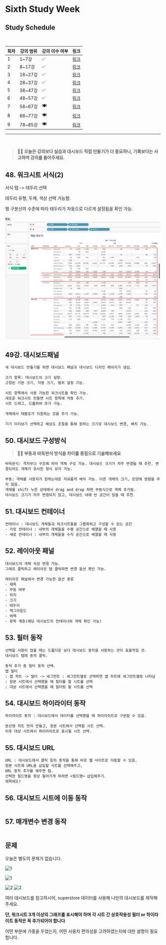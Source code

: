 # Sixth Study Week


## Study Schedule
<br>

| 회차 | 강의 범위   | 강의 이수 여부 | 링크                                                                                                     |
|------|-------------|----------------|--------------------------------------------------------------------------------------------------------|
| 1    | 1~7강       | ✅              | [링크](https://www.youtube.com/watch?v=AXkaUrJs-Ko&list=PL87tgIIryGsa5vdz6MsaOEF8PK-YqK3fz&index=84)    |
| 2    | 8~17강      | ✅              | [링크](https://www.youtube.com/watch?v=AXkaUrJs-Ko&list=PL87tgIIryGsa5vdz6MsaOEF8PK-YqK3fz&index=75)    |
| 3    | 18~27강     | ✅              | [링크](https://www.youtube.com/watch?v=AXkaUrJs-Ko&list=PL87tgIIryGsa5vdz6MsaOEF8PK-YqK3fz&index=65)    |
| 4    | 28~37강     | ✅              | [링크](https://www.youtube.com/watch?v=e6J0Ljd6h44&list=PL87tgIIryGsa5vdz6MsaOEF8PK-YqK3fz&index=55)    |
| 5    | 38~47강     | ✅              | [링크](https://www.youtube.com/watch?v=AXkaUrJs-Ko&list=PL87tgIIryGsa5vdz6MsaOEF8PK-YqK3fz&index=45)    |
| 6    | 48~57강     | ✅              | [링크](https://www.youtube.com/watch?v=AXkaUrJs-Ko&list=PL87tgIIryGsa5vdz6MsaOEF8PK-YqK3fz&index=35)    |
| 7    | 58~67강     | 🍽️             | [링크](https://www.youtube.com/watch?v=AXkaUrJs-Ko&list=PL87tgIIryGsa5vdz6MsaOEF8PK-YqK3fz&index=25)    |
| 8    | 68~77강     | 🍽️             | [링크](https://www.youtube.com/watch?v=AXkaUrJs-Ko&list=PL87tgIIryGsa5vdz6MsaOEF8PK-YqK3fz&index=15)    |
| 9    | 78~85강     | 🍽️             | [링크](https://www.youtube.com/watch?v=AXkaUrJs-Ko&list=PL87tgIIryGsa5vdz6MsaOEF8PK-YqK3fz&index=5)     |
---

<br/>
<!-- 여기까진 그대로 둬 주세요-->

> **🧞‍♀️ 오늘은 강의보다 실습과 대시보드 직접 만들기가 더 중요하니, 기록보다는 사고하며 강의를 들어주세요.**

## 48. 워크시트 서식(2)

<!-- 워크시트에 관해 본 강의에서 알게 된 점을 적어주세요 -->

서식 탭 -> 테두리 선택

테두리 유형, 두께, 색상 선택 가능함.

행 구분선의 수준에 따라 테두리가 자동으로 다르게 설정됨을 확인 가능.

ex.
![img](image_w6/outline.png)



## 49강. 대시보드패널

<!-- 대시보드패널 강의에서 알게 된 점을 적어주세요. -->
```
새 대시보드 만들기를 하면 대시보드 패널과 대시보드 디자인 페이지가 생김.

크기 항목: 대시보드의 크기 설정.
고정된 기본 크기, 자동 크기, 범위 설정 가능.

시트 항목에서 사용 가능한 워크시트들 확인 가능.
새로운 워크시트 만들면 시트 항목에 자동 추가.
시트 드래그, 드롭하여 추가 가능.

개체에서 태블로가 지원하는 것들 추가 가능.

기기 미리보기 선택하고 해상도 조절을 통해 원하는 크기로 대시보드 변경, 배치 가능.

```
## 50. 대시보드 구성방식

<!-- 알게 된 점을 적고, 아래 질문에 답해보세요 :) -->

> **🧞‍♀️ 부동과 바둑판식 방식을 차이를 중점으로 기술해보세요**
```
바둑판식: 격자무늬 구조에 따라 객체 구성 가능. 대시보드 크기가 자주 변경될 때 추천. 변경되어도 개체가 유사한 형식 유지 가능.

부동: 객체를 사용자가 원하는대로 자유롭게 배치 가능. 다른 개체의 크기, 모양에 영향을 주지 않음. 
개체를 shift 누른 상태에서 drag and drop 하면 부동식으로 객체 추가됨.
대시보드 크기가 자주 변경되지 않고, 대시보드 내에 빈 공간이 많을 때 추천.
```


## 51. 대시보드 컨테이너
```
컨테이너 : 대시보드 개체들과 워크시트들을 그룹화하고 구성할 수 있는 공간
- 가로 컨테이너 : 내부의 개체들을 수평 공간으로 배열할 때 사용
- 세로 컨테이너 : 내부의 개체들을 수직 공간으로 배열할 때 사용
```

## 52. 레이아웃 패널
```
대시보드의 개체 속성 변경 가능.
그래프 클릭하고 레이아웃 탭 클릭하면 변경 옵션 확인 가능.

레이아웃 패널에서 변경 가능한 옵션 종류
- 제목
- 부동 여부
- 위치
- 크기
- 테두리
- 백그라운드
- 여백
- 항목 계층(해당 대시보드의 컨테이너와 개체 확인 가능)
```

## 53. 필터 동작

<!-- 필터 동작에 대해 알게 된 점을 적어주세요 -->
```
선택할 사항이 많을 때는 드롭다운 보다 대시보드 동작을 사용하는 것이 효율적일 것.
대시보드 탭에 동작 클릭.

동작 추가 중 필터 동작 선택.
맵 필터
: 맵 차트 -> 필터 -> 세그먼트 : 세그먼트별로 선택하면 맵 차트에 세그먼트별로 나타남
: 원본 시트에서 선택했을 때 필터를 할 시트를 선택
: 대상 시트에서 선택했을 때 필터링 될 시트를 선택
```

## 54. 대시보드 하이라이터 동작

<!-- 하이라이터에 대해 알게 된 점을 적어주세요 -->
```
하이라이트 동작 : 대시보드에서 데이터를 선택했을 때 하이라이트로 구분할 수 있음.

분산형 차트 먼저 만들고, 원본 시트에서 선택할 시트 선택.
이후 대상 시트에서 하이라이트로 표시될 시트 선택.
```

## 55. 대시보드 URL

<!-- URL에 대해 알게 된 점을 적어주세요 -->
```
URL : 대시보드에서 클릭 등의 동작을 통해 바로 웹 사이트로 이동할 수 있음.
원본 시트에 URL을 삽입할 시트를 선택해주고, 
URL 동작 추가를 해주면 됨.
선택한 필드명을 항상 들어가게 하려면 <필드명> 삽입해주기.
제목에도!
```

## 56. 대시보드 시트에 이동 동작

<!-- 대시보드 시트에 이동에 대해 알게 된 점을 적어주세요!-->
```
```

## 57. 매개변수 변경 동작

<!-- 매개변수 변경 동작에 대해 알게 된 점을 적어주세요!-->
```
```

## 문제

오늘은 별도의 문제가 없습니다. 

![1](../study/img/3rd%20study/1688556627184.png)

![1](../study/img/3rd%20study/Global%20SuperStore%20Dashboard.png)

![2](../study/img/3rd%20study/images.jpeg)
![2](../study/img/3rd%20study/maxresdefault.jpg)

여러 대시보드를 참고하시어, superstore 데이터를 사용해 나만의 대시보드를 제작해주세요.

**단, 워크시트 3개 이상의 그래프를 표시해야 하며 각 시트 간 상호작용성 필터 or 하이라이트 동작은 꼭 추가되어야 합니다**

어떤 부분에 가중을 두었는지, 어떤 사용자 편의성을 고려하였는지에 대한 설명이 필요합니다.
